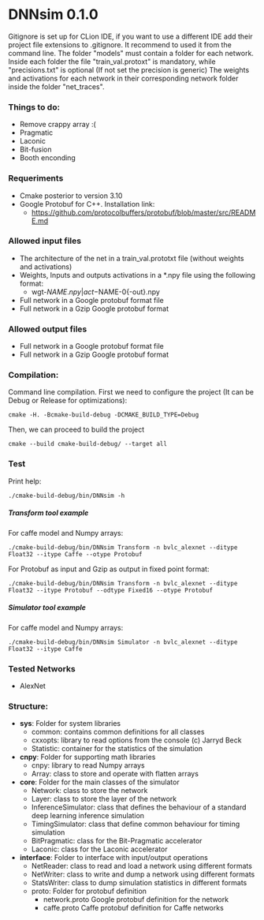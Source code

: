 # DNNsim 0.1.0

Gitignore is set up for CLion IDE, if you want to use a different IDE add their project file extensions to .gitignore. 
It recommend to used it from the command line. The folder "models" must contain a folder for each network. 
Inside each folder the file "train_val.protoxt" is mandatory, while "precisions.txt" is optional (If not set the precision is generic)
The weights and activations for each network in their corresponding network folder inside the folder "net_traces".

### Things to do:
*  Remove crappy array :(
*  Pragmatic
*  Laconic
*  Bit-fusion
*  Booth enconding

### Requeriments
*   Cmake posterior to version 3.10
*   Google Protobuf for C++. Installation link:
    *   https://github.com/protocolbuffers/protobuf/blob/master/src/README.md

### Allowed input files

*   The architecture of the net in a train_val.prototxt file (without weights and activations)
*   Weights, Inputs and outputs activations in a *.npy file using the following format:
    *   wgt-$NAME.npy | act-$NAME-0{-out}.npy
*   Full network in a Google protobuf format file
*   Full network in a Gzip Google protobuf format

### Allowed output files

*   Full network in a Google protobuf format file
*   Full network in a Gzip Google protobuf format

### Compilation:
Command line compilation. First we need to configure the project (It can be Debug or Release for optimizations):
    
    cmake -H. -Bcmake-build-debug -DCMAKE_BUILD_TYPE=Debug

Then, we can proceed to build the project

    cmake --build cmake-build-debug/ --target all
    
### Test

Print help:

    ./cmake-build-debug/bin/DNNsim -h

##### Transform tool example 
For caffe model and Numpy arrays:

    ./cmake-build-debug/bin/DNNsim Transform -n bvlc_alexnet --ditype Float32 --itype Caffe --otype Protobuf

For Protobuf as input and Gzip as output in fixed point format:

    ./cmake-build-debug/bin/DNNsim Transform -n bvlc_alexnet --ditype Float32 --itype Protobuf --odtype Fixed16 --otype Protobuf

##### Simulator tool example

For caffe model and Numpy arrays:

    ./cmake-build-debug/bin/DNNsim Simulator -n bvlc_alexnet --ditype Float32 --itype Caffe

### Tested Networks
*   AlexNet

### Structure:
*   **sys**: Folder for system libraries
    *   common: contains common definitions for all classes
    *   cxxopts: library to read options from the console (c) Jarryd Beck
    *   Statistic: container for the statistics of the simulation
*   **cnpy**: Folder for supporting math libraries
    *   cnpy: library to read Numpy arrays
    *   Array: class to store and operate with flatten arrays
*   **core**: Folder for the main classes of the simulator
    *   Network: class to store the network
    *   Layer: class to store the layer of the network
    *   InferenceSimulator: class that defines the behaviour of a standard deep learning inference simulation
    *   TimingSimulator: class that define common behaviour for timing simulation
    *   BitPragmatic: class for the Bit-Pragmatic accelerator
    *   Laconic: class for the Laconic accelerator
*   **interface**: Folder to interface with input/output operations
    *   NetReader: class to read and load a network using different formats
    *   NetWriter: class to write and dump a network using different formats
    *   StatsWriter: class to dump simulation statistics in different formats
    * proto: Folder for protobuf definition
        * network.proto Google protobuf definition for the network
        * caffe.proto Caffe protobuf definition for Caffe networks
